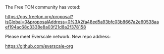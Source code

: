 The Free TON community has voted:

https://gov.freeton.org/proposal?isGlobal=0&proposalAddress=0%3A2fa48ed5a93bfc03b8667a2e60538aaef194ac68c3338e8a03f21d8a2f378158

Please meet Everscale network. New repo address:

https://github.com/everscale-org

